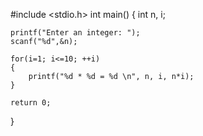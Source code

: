 #include <stdio.h>
int main()
{
    int n, i;

    printf("Enter an integer: ");
    scanf("%d",&n);

    for(i=1; i<=10; ++i)
    {
        printf("%d * %d = %d \n", n, i, n*i);
    }
    
    return 0;
}
